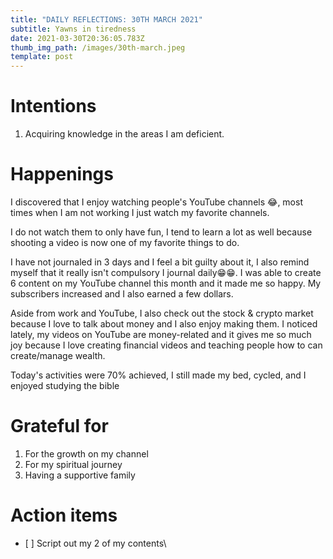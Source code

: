 ```yaml
---
title: "DAILY REFLECTIONS: 30TH MARCH 2021"
subtitle: Yawns in tiredness
date: 2021-03-30T20:36:05.783Z
thumb_img_path: /images/30th-march.jpeg
template: post
---
```

# Intentions

1. Acquiring knowledge in the areas I am deficient.

# Happenings

I discovered that I enjoy watching people's YouTube channels 😂, most times when I am not working I just watch my favorite channels.

I do not watch them to only have fun, I tend to learn a lot as well because shooting a video is now one of my favorite things to do.

I have not journaled in 3 days and I feel a bit guilty about it, I also remind myself that it really isn't compulsory I journal daily😁😁. I was able to create 6 content on my YouTube channel this month and it made me so happy. My subscribers increased and I also earned a few dollars.

Aside from work and YouTube, I also check out the stock & crypto market because I love to talk about money and I also enjoy making them. I noticed lately, my videos on YouTube are money-related and it gives me so much joy because I love creating financial videos and teaching people how to can create/manage wealth.

Today's activities were 70% achieved, I still made my bed, cycled, and I enjoyed studying the bible

# Grateful for

1. For the growth on my channel
2. For my spiritual journey
3. Having a supportive family

# Action items

* \[ ] Script out my 2 of my contents\
